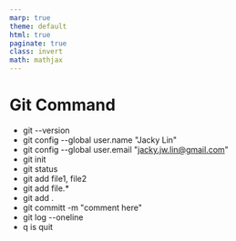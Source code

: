 ```yaml
---
marp: true
theme: default
html: true
paginate: true
class: invert
math: mathjax
---
```

# Git Command
- git --version
- git config --global user.name "Jacky Lin"
- git config --global user.email "jacky.jw.lin@gmail.com"
- git init
- git status
- git add file1, file2
- git add file.*
- git add .
- git committ -m "comment here"
- git log --oneline
- q is quit

